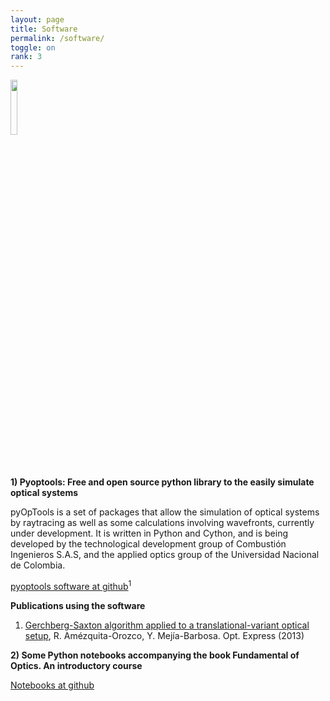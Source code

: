 ```yaml
---
layout: page
title: Software
permalink: /software/
toggle: on
rank: 3
---
```


<div style="margin-bottom: 50px;">
    <img class="float-left" width="15%" src="{{ 'projects/pyoptools.png' | prepend: site.images_dir | prepend: site.baseurl }}" />
</div>

**1) Pyoptools: Free and open source python library to the easily simulate optical systems**

pyOpTools is a set of packages that allow the simulation of optical systems by raytracing as well as some calculations involving wavefronts, currently under development. It is written in Python and Cython, and is being developed by the technological development group of Combustión Ingenieros S.A.S, and the applied optics group of the Universidad Nacional de Colombia.

[pyoptools software at github](https://github.com/cihologramas/pyoptools)<sup>1</sup>

**Publications using the software**

1. [Gerchberg-Saxton algorithm applied to a translational-variant optical setup](https://doi.org/10.1364/OE.21.019128), R. Amézquita-Orozco, Y. Mejía-Barbosa. Opt. Express (2013)

**2) Some Python notebooks accompanying the book Fundamental of Optics. An introductory course**

[Notebooks at github](https://github.com/oeolartep/FundamentosdeOptica)

